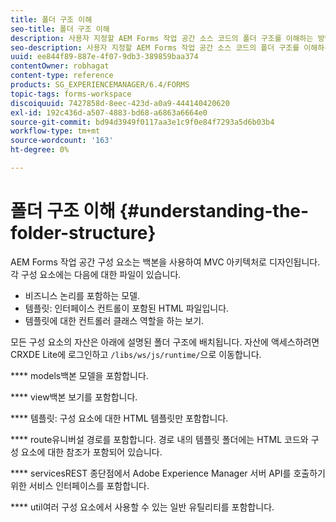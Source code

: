 ```yaml
---
title: 폴더 구조 이해
seo-title: 폴더 구조 이해
description: 사용자 지정할 AEM Forms 작업 공간 소스 코드의 폴더 구조를 이해하는 방법입니다.
seo-description: 사용자 지정할 AEM Forms 작업 공간 소스 코드의 폴더 구조를 이해하는 방법입니다.
uuid: ee844f89-887e-4f07-9db3-389859baa374
contentOwner: robhagat
content-type: reference
products: SG_EXPERIENCEMANAGER/6.4/FORMS
topic-tags: forms-workspace
discoiquuid: 7427858d-8eec-423d-a0a9-444140420620
exl-id: 192c436d-a507-4883-bd68-a6863a6664e0
source-git-commit: bd94d3949f0117aa3e1c9f0e84f7293a5d6b03b4
workflow-type: tm+mt
source-wordcount: '163'
ht-degree: 0%

---
```


# 폴더 구조 이해 {#understanding-the-folder-structure}

AEM Forms 작업 공간 구성 요소는 백본을 사용하여 MVC 아키텍처로 디자인됩니다. 각 구성 요소에는 다음에 대한 파일이 있습니다.

* 비즈니스 논리를 포함하는 모델.
* 템플릿: 인터페이스 컨트롤이 포함된 HTML 파일입니다.
* 템플릿에 대한 컨트롤러 클래스 역할을 하는 보기.

모든 구성 요소의 자산은 아래에 설명된 폴더 구조에 배치됩니다. 자산에 액세스하려면 CRXDE Lite에 로그인하고 `/libs/ws/js/runtime/`으로 이동합니다.

**** models백본 모델을 포함합니다.

**** view백본 보기를 포함합니다.

**** 템플릿: 구성 요소에 대한 HTML 템플릿만 포함합니다.

**** route유니버설 경로를 포함합니다. 경로 내의 템플릿 폴더에는 HTML 코드와 구성 요소에 대한 참조가 포함되어 있습니다.

**** servicesREST 종단점에서 Adobe Experience Manager 서버 API를 호출하기 위한 서비스 인터페이스를 포함합니다.

**** util여러 구성 요소에서 사용할 수 있는 일반 유틸리티를 포함합니다.
